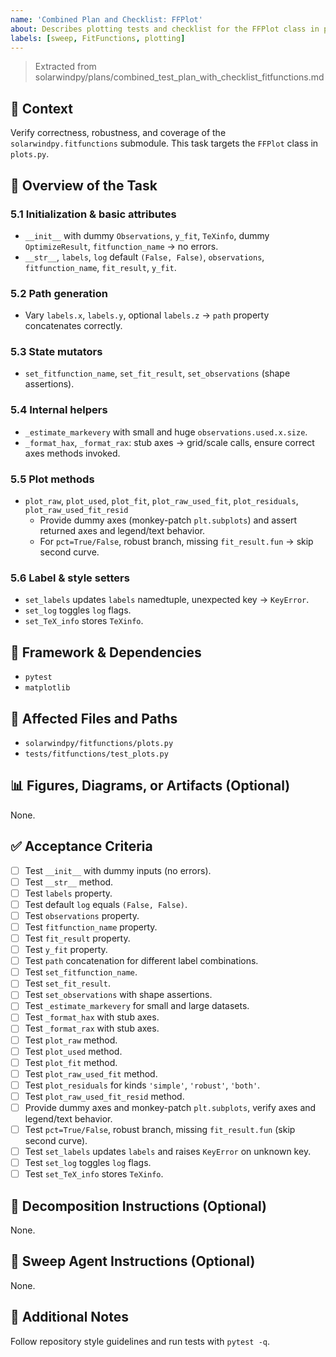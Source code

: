 ```yaml
---
name: 'Combined Plan and Checklist: FFPlot'
about: Describes plotting tests and checklist for the FFPlot class in plots.py.
labels: [sweep, FitFunctions, plotting]
---
```


> Extracted from solarwindpy/plans/combined_test_plan_with_checklist_fitfunctions.md

## 🧠 Context

Verify correctness, robustness, and coverage of the `solarwindpy.fitfunctions` submodule. This task targets the `FFPlot` class in `plots.py`.

## 🎯 Overview of the Task

### 5.1 Initialization & basic attributes

- `__init__` with dummy `Observations`, `y_fit`, `TeXinfo`, dummy `OptimizeResult`, `fitfunction_name` → no errors.
- `__str__`, `labels`, `log` default `(False, False)`, `observations`, `fitfunction_name`, `fit_result`, `y_fit`.

### 5.2 Path generation

- Vary `labels.x`, `labels.y`, optional `labels.z` → `path` property concatenates correctly.

### 5.3 State mutators

- `set_fitfunction_name`, `set_fit_result`, `set_observations` (shape assertions).

### 5.4 Internal helpers

- `_estimate_markevery` with small and huge `observations.used.x.size`.
- `_format_hax`, `_format_rax`: stub axes → grid/scale calls, ensure correct axes methods invoked.

### 5.5 Plot methods

- `plot_raw`, `plot_used`, `plot_fit`, `plot_raw_used_fit`, `plot_residuals`, `plot_raw_used_fit_resid`
  - Provide dummy axes (monkey-patch `plt.subplots`) and assert returned axes and legend/text behavior.
  - For `pct=True/False`, robust branch, missing `fit_result.fun` → skip second curve.

### 5.6 Label & style setters

- `set_labels` updates `labels` namedtuple, unexpected key → `KeyError`.
- `set_log` toggles `log` flags.
- `set_TeX_info` stores `TeXinfo`.

## 🔧 Framework & Dependencies

- `pytest`
- `matplotlib`

## 📂 Affected Files and Paths

- `solarwindpy/fitfunctions/plots.py`
- `tests/fitfunctions/test_plots.py`

## 📊 Figures, Diagrams, or Artifacts (Optional)

None.

## ✅ Acceptance Criteria

- [ ] Test `__init__` with dummy inputs (no errors).
- [ ] Test `__str__` method.
- [ ] Test `labels` property.
- [ ] Test default `log` equals `(False, False)`.
- [ ] Test `observations` property.
- [ ] Test `fitfunction_name` property.
- [ ] Test `fit_result` property.
- [ ] Test `y_fit` property.
- [ ] Test `path` concatenation for different label combinations.
- [ ] Test `set_fitfunction_name`.
- [ ] Test `set_fit_result`.
- [ ] Test `set_observations` with shape assertions.
- [ ] Test `_estimate_markevery` for small and large datasets.
- [ ] Test `_format_hax` with stub axes.
- [ ] Test `_format_rax` with stub axes.
- [ ] Test `plot_raw` method.
- [ ] Test `plot_used` method.
- [ ] Test `plot_fit` method.
- [ ] Test `plot_raw_used_fit` method.
- [ ] Test `plot_residuals` for kinds `'simple'`, `'robust'`, `'both'`.
- [ ] Test `plot_raw_used_fit_resid` method.
- [ ] Provide dummy axes and monkey-patch `plt.subplots`, verify axes and legend/text behavior.
- [ ] Test `pct=True/False`, robust branch, missing `fit_result.fun` (skip second curve).
- [ ] Test `set_labels` updates `labels` and raises `KeyError` on unknown key.
- [ ] Test `set_log` toggles `log` flags.
- [ ] Test `set_TeX_info` stores `TeXinfo`.

## 🧩 Decomposition Instructions (Optional)

None.

## 🤖 Sweep Agent Instructions (Optional)

None.

## 💬 Additional Notes

Follow repository style guidelines and run tests with `pytest -q`.
